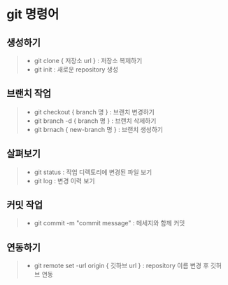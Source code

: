 
# git 명령어
## 생성하기
> - git clone { 저장소 url } : 저장소 복제하기
> - git init : 새로운 repository 생성
## 브랜치 작업
> - git checkout { branch 명 } : 브랜치 변경하기
> - git branch -d { branch 명 } : 브랜치 삭제하기
>  - git brnach { new-branch 명 } : 브랜치 생성하기
## 살펴보기 
> - git status : 작업 디렉토리에 변경된 파일 보기
> - git log : 변경 이력 보기
## 커밋 작업
> - git commit -m "commit message" : 메세지와 함께 커밋
## 연동하기
> - git remote set -url origin { 깃하브 url } : repository 이름 변경 후 깃허브 연동 
